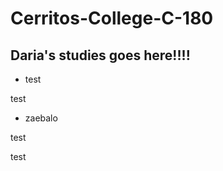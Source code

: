 # Cerritos-College-C-180

## Daria's studies goes here!!!!

* test 





test




* zaebalo


test

test


